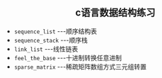 ## <div align="center">c语言数据结构练习</div>
+ `sequence_list`   ---顺序结构表
+ `sequence_stack`  ---顺序栈
+ `link_list` ---线性链表
+ `feel_the_base` ---十进制转换任意进制
+ `sparse_matrix` ---稀疏矩阵数组方式三元组转置
